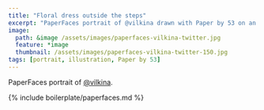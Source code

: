 ```yaml
---
title: "Floral dress outside the steps"
excerpt: "PaperFaces portrait of @vilkina drawn with Paper by 53 on an iPad."
image: 
  path: &image /assets/images/paperfaces-vilkina-twitter.jpg 
  feature: *image
  thumbnail: /assets/images/paperfaces-vilkina-twitter-150.jpg
tags: [portrait, illustration, Paper by 53]
---
```


PaperFaces portrait of [@vilkina](http://twitter.com/vilkina).

{% include boilerplate/paperfaces.md %}
